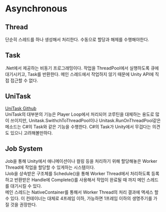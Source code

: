 # Asynchronous

## Thread
단순히 스레드를 하나 생성해서 처리한다. 수동으로 할당과 해제를 수행해야한다.

## Task
.Net에서 제공하는 비동기 프로그래밍이다. 작업을 ThreadPool에서 실행하도록 큐에 대기시키고, Task를 반환한다. 메인 스레드에서 작업하지 않기 때문에 Unity API에 직접 접근할 수 없다.

## UniTask
[UniTask Github](https://github.com/Cysharp/UniTask)   
UniTask의 대부분의 기능은 Player Loop에서 처리되어 코루틴을 대체하는 용도로 많이 쓰이지만, Unitask.SwithchToThreadPool이나 Unitask.RunOnThreadPool같은 메소드는 C#의 Task와 같은 기능을 수행한다. C#의 Task가 Unity에서 무겁다는 의견도 있으니 고려해볼만하다.

## Job System
Job을 통해 Unity에서 애니메이션이나 컬링 등을 처리하기 위해 할당해놓은 Worker Thread에 작업을 할당할 수 있게하는 시스템이다.   
IJob을 상속받은 구조체를 Schedule()을 통해 Worker Thread에서 처리하도록 등록하고 반환받은 Handle에 Complete()를 사용해서 작업이 완료될 때 까지 메인 스레드를 대기시킬 수 있다.   
메인 스레드는 NativeContainer를 통해서 Worker Thread의 처리 결과에 액세스 할 수 있다. 이 컨테이너는 대체로 4프레임 이하, 가능하면 1프레임 이하의 생명주기를 가질 것을 권장한다.   
